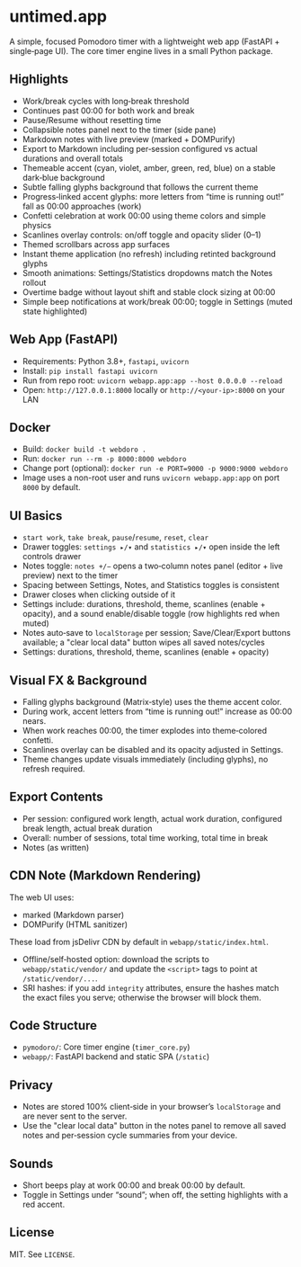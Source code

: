 untimed.app
=============

A simple, focused Pomodoro timer with a lightweight web app (FastAPI + single‑page UI). The core timer engine lives in a small Python package.

Highlights
----------
- Work/break cycles with long‑break threshold
- Continues past 00:00 for both work and break
- Pause/Resume without resetting time
- Collapsible notes panel next to the timer (side pane)
- Markdown notes with live preview (marked + DOMPurify)
- Export to Markdown including per‑session configured vs actual durations and overall totals
- Themeable accent (cyan, violet, amber, green, red, blue) on a stable dark‑blue background
- Subtle falling glyphs background that follows the current theme
- Progress‑linked accent glyphs: more letters from “time is running out!” fall as 00:00 approaches (work)
- Confetti celebration at work 00:00 using theme colors and simple physics
- Scanlines overlay controls: on/off toggle and opacity slider (0–1)
- Themed scrollbars across app surfaces
- Instant theme application (no refresh) including retinted background glyphs
- Smooth animations: Settings/Statistics dropdowns match the Notes rollout
- Overtime badge without layout shift and stable clock sizing at 00:00
- Simple beep notifications at work/break 00:00; toggle in Settings (muted state highlighted)

Web App (FastAPI)
-----------------
- Requirements: Python 3.8+, `fastapi`, `uvicorn`
- Install: `pip install fastapi uvicorn`
- Run from repo root: `uvicorn webapp.app:app --host 0.0.0.0 --reload`
- Open: `http://127.0.0.1:8000` locally or `http://<your-ip>:8000` on your LAN

Docker
------
- Build: `docker build -t webdoro .`
- Run: `docker run --rm -p 8000:8000 webdoro`
- Change port (optional): `docker run -e PORT=9000 -p 9000:9000 webdoro`
- Image uses a non-root user and runs `uvicorn webapp.app:app` on port `8000` by default.

UI Basics
---------
- `start work`, `take break`, `pause`/`resume`, `reset`, `clear`
- Drawer toggles: `settings ▸/▾` and `statistics ▸/▾` open inside the left controls drawer
- Notes toggle: `notes +/−` opens a two‑column notes panel (editor + live preview) next to the timer
- Spacing between Settings, Notes, and Statistics toggles is consistent
- Drawer closes when clicking outside of it
- Settings include: durations, threshold, theme, scanlines (enable + opacity), and a sound enable/disable toggle (row highlights red when muted)
- Notes auto‑save to `localStorage` per session; Save/Clear/Export buttons available; a "clear local data" button wipes all saved notes/cycles
 - Settings: durations, threshold, theme, scanlines (enable + opacity)

Visual FX & Background
----------------------
- Falling glyphs background (Matrix‑style) uses the theme accent color.
- During work, accent letters from “time is running out!” increase as 00:00 nears.
- When work reaches 00:00, the timer explodes into theme‑colored confetti.
- Scanlines overlay can be disabled and its opacity adjusted in Settings.
- Theme changes update visuals immediately (including glyphs), no refresh required.

Export Contents
---------------
- Per session: configured work length, actual work duration, configured break length, actual break duration
- Overall: number of sessions, total time working, total time in break
- Notes (as written)

CDN Note (Markdown Rendering)
-----------------------------
The web UI uses:
- marked (Markdown parser)
- DOMPurify (HTML sanitizer)

These load from jsDelivr CDN by default in `webapp/static/index.html`.

- Offline/self‑hosted option: download the scripts to `webapp/static/vendor/` and update the `<script>` tags to point at `/static/vendor/...`.
- SRI hashes: if you add `integrity` attributes, ensure the hashes match the exact files you serve; otherwise the browser will block them.

Code Structure
--------------
- `pymodoro/`: Core timer engine (`timer_core.py`)
- `webapp/`: FastAPI backend and static SPA (`/static`)

Privacy
-------
- Notes are stored 100% client‑side in your browser’s `localStorage` and are never sent to the server.
- Use the "clear local data" button in the notes panel to remove all saved notes and per‑session cycle summaries from your device.

Sounds
------
- Short beeps play at work 00:00 and break 00:00 by default.
- Toggle in Settings under “sound”; when off, the setting highlights with a red accent.

License
-------
MIT. See `LICENSE`.
